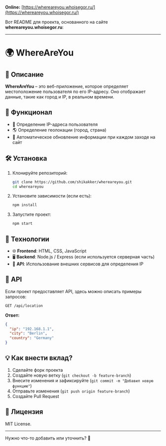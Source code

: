 **Online:** [https://whereareyou.whoisegor.ru/](https://whereareyou.whoisegor.ru/)

Вот README для проекта, основанного на сайте **whereareyou.whoisegor.ru**:  

---

# 🌍 WhereAreYou  

## 📌 Описание  
**WhereAreYou** – это веб-приложение, которое определяет местоположение пользователя по его IP-адресу. Оно отображает данные, такие как город и IP, в реальном времени.  

## 🚀 Функционал  
- 📍 Определение IP-адреса пользователя  
- 🌎 Определение геолокации (город, страна)  
- 🔄 Автоматическое обновление информации при каждом заходе на сайт  

## 🛠️ Установка  
1. Клонируйте репозиторий:  
   ```bash
   git clone https://github.com/shikakker/whereareyou.git
   cd whereareyou
   ```
2. Установите зависимости (если есть):  
   ```bash
   npm install
   ```
3. Запустите проект:  
   ```bash
   npm start
   ```

## 🔧 Технологии  
- 🌐 **Frontend**: HTML, CSS, JavaScript  
- 🖥️ **Backend**: Node.js / Express (если используется серверная часть)  
- 📡 **API**: Использование внешних сервисов для определения IP  

## 📄 API  
Если проект предоставляет API, здесь можно описать примеры запросов:  

```bash
GET /api/location
```
**Ответ:**  
```json
{
  "ip": "192.168.1.1",
  "city": "Berlin",
  "country": "Germany"
}
```

## 💡 Как внести вклад?  
1. Сделайте форк проекта  
2. Создайте новую ветку (`git checkout -b feature-branch`)  
3. Внесите изменения и зафиксируйте (`git commit -m "Добавил новую функцию"`)  
4. Отправьте изменения (`git push origin feature-branch`)  
5. Создайте Pull Request  

## 📜 Лицензия  
MIT License.  

---

Нужно что-то добавить или уточнить? 🚀
